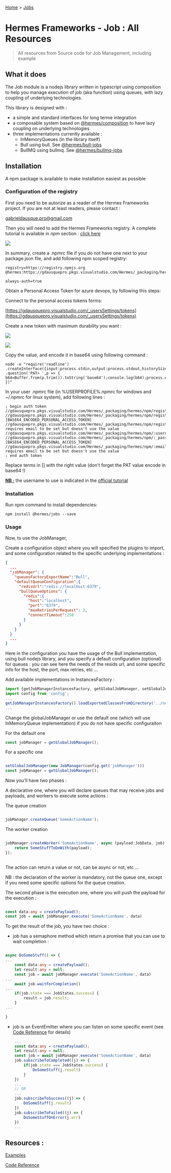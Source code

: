 [Home](./Home.md) > [Jobs](HomeJob.md)

# Hermes Frameworks - Job : All Resources
>All resources from Source code for Job Management, including example 

## What it does

The Job module is a nodejs library written in typescript using composition to help you manage execution of job (aka function) 
using queues, with lazy coupling of underlying technologies. 

This library is designed with :
- a simple and standard interfaces for long terme integration
- a composable system based on [@hermes/composition](/HomeComposition) to have lazy coupling on underlying technologies
- three implementations currently available :
    - InMemoryQueues (in the library itself)
    - Bull using bull. See [@hermes/bull-jobs](/HomeBullJob)
    - BullMQ using bullmq. See [@hermes/bullmq-jobs](/HomeBullMQJob)

## Installation

A npm package is available to make installation easiest as possible

### Configuration of the registry

First you need to be autorize as a reader of the Hermes Frameworks project. If you are not at least readers, please contact : 

[gabrieldausque.pro@gmail.com](mailto:gabrieldausque.pro@gmail.com)

Then you will need to add the Hermes Frameworks registry. A complete tutorial is available in *npm* section : [click here](https://gdausquepro.visualstudio.com/Hermes/_packaging?_a=connect&feed=hermes)

![](Images/npm-feed-connect-001.png)

In summary, create a .npmrc file if you do not have one next to your package.json file, and add following npm scoped registry:

```
registry=https://registry.npmjs.org
@hermes:https://gdausquepro.pkgs.visualstudio.com/Hermes/_packaging/hermes/npm/registry/ 

always-auth=true
```   

Obtain a Personal Access Token for azure devops, by following this steps: 

Connect to the personal access tokens forms:

[https://gdausquepro.visualstudio.com/_usersSettings/tokens](https://gdausquepro.visualstudio.com/_usersSettings/tokens)

Create a new token with maximum durability you want : 

![](Images/pat-001.png)

![](Images/pat-002.png)

Copy the value, and encode it in base64 using following command :

 ```
 node -e "require('readline') .createInterface({input:process.stdin,output:process.stdout,historySize:0}) .question('PAT> ',p => { b64=Buffer.from(p.trim()).toString('base64');console.log(b64);process.exit(); })"
 ```

In your user .npmrc file (in %USERPROFILE%\.npmrc for windows and ~/.npmrc for linux system), add following lines :

```
; begin auth token
//gdausquepro.pkgs.visualstudio.com/Hermes/_packaging/hermes/npm/registry/:username=gdausquepro
//gdausquepro.pkgs.visualstudio.com/Hermes/_packaging/hermes/npm/registry/:_password=[BASE64_ENCODED_PERSONAL_ACCESS_TOKEN]
//gdausquepro.pkgs.visualstudio.com/Hermes/_packaging/hermes/npm/registry/:email=npm requires email to be set but doesn't use the value
//gdausquepro.pkgs.visualstudio.com/Hermes/_packaging/hermes/npm/:username=gdausquepro
//gdausquepro.pkgs.visualstudio.com/Hermes/_packaging/hermes/npm/:_password=[BASE64_ENCODED_PERSONAL_ACCESS_TOKEN]
//gdausquepro.pkgs.visualstudio.com/Hermes/_packaging/hermes/npm/:email=npm requires email to be set but doesn't use the value
; end auth token
```

Replace terms in [] with the right value (don't forget the PAT value encode in base64 !)

**<u>NB :</u>** the username to use is indicated in the [official tutorial](https://gdausquepro.visualstudio.com/Hermes/_packaging?_a=connect&feed=hermes)

### Installation 
Run npm command to install dependencies:

```
npm install @hermes/jobs --save
```

### Usage

Now, to use the JobManager, 

Create a configuration object where you will specified the plugins to import, and some configuration related to the specific underlying implementations :

``` json
{
  ...
  "jobManager": {
    "queuesFactoryExportName":"Bull",
    "defaultQueueConfiguration":{
      "redisUrl":"redis://localhost:6379",
      "bullQueueOptions": {
        "redis":{
          "host":"localhost",
          "port":"6379",
          "maxRetriesPerRequest": 2,
          "connectTimeout":250
        }
      }
    }
  }
  ...
}
```

Here in the configuration you have the usage of the Bull implementation, using bull nodejs library, and you specify a default configuration (optional)
for queues : you can see here the needs of the resids url, and some specific info for the host, the port, max retries, etc ...

Add available implementations in InstancesFactory : 

``` ts
import {getJobManagerInstancesFactory, getGlobalJobManager, setGlobalJobManager, JobManager} from '@hermes/jobs';
import config from 'config';
...
getJobManagerInstancesFactory().loadExportedClassesFromDirectory('../node_modules/@hermes/bull-jobs/lib');
...
```

Change the globalJobManager or use the default one (which will use InMemoryQueue implementation) if you do not have specific configuraiton

For the default one 

``` ts
const jobManager = getGlobalJobManager();
```

For a specific one 

``` ts

setGlobalJobManager(new JobManager(config.get('jobManager')))
const jobManager = getGlobalJobManager();

```

Now you'll have two phases : 

A declarative one, where you will declare queues that may receive jobs and payloads, and workers to execute some actions : 

The queue creation

``` ts

jobManager.createQueue('SomeActionName');

```

The worker creation 

``` ts

jobManager.createWorker('SomeActionName', async (payload:JobData, job) => {
    return SomeStuffToDoWith(payload);
});
 
```

The action can return a value or not, can be async or not, etc ...

NB : the declaration of the worker is mandatory, not the queue one, except if you need some specific options for the queue creation.

The second phase is the execution one, where you will push the payload for the execution :

``` ts

const data:any = createPayload();
const job = await jobManager.execute('SomeActionName', data)

```

To get the result of the job, you have two choice :
 
- job has a semaphore method which return a promise that you can use to wait completion :

``` ts

async DoSomeStuff() => {
...
    const data:any = createPayload();
    let result:any = null;
    const job = await jobManager.execute('SomeActionName', data)
...
    await job.waitForCompletion()
...
    if(job.state === JobStates.success) {
        result = job.result;
    }
...

} 

```

- job is an EventEmitter where you can listen on some specific event (see [Code Reference](/Jobs/Reference/globals) for details)

``` ts
    ...
    const data:any = createPayload();
    let result:any = null;
    const job = await jobManager.execute('SomeActionName', data)
    job.subscribeToCompleted((j) => {
        if(job.state === JobStates.success) {
            DoSomeStuff(j.result)
        }
    })
    ...
    // OR
    ...
    job.subscribeToSuccess((j) => {
        DoSomeStuff(j.result)
    })
    job.subscribeToFailed((j) => {
        DoSomeStuffOnError(j.err)
    })
    ...
``` 

## Resources :

[Examples](/Examples)

[Code Reference](/Jobs/Reference/globals)

